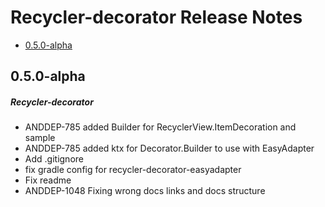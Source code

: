 # Recycler-decorator Release Notes

- [0.5.0-alpha](#050-alpha)

## 0.5.0-alpha
##### Recycler-decorator
* ANDDEP-785 added Builder for RecyclerView.ItemDecoration and sample
* ANDDEP-785 added ktx for Decorator.Builder to use with EasyAdapter
* Add .gitignore
* fix gradle config for recycler-decorator-easyadapter
* Fix readme
* ANDDEP-1048 Fixing wrong docs links and docs structure
